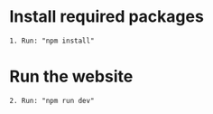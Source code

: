 # Install required packages

    1. Run: "npm install"

# Run the website

    2. Run: "npm run dev"
